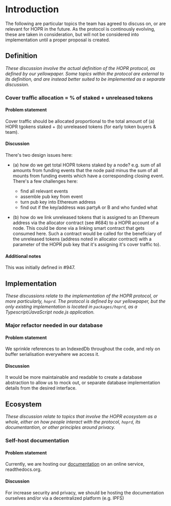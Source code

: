 # Introduction

The following are particular topics the team has agreed to discuss on, or are relevant for HOPR in the future. As the protocol is continously evolving, these are taken in consideration, but will not be considered into implementation until a proper proposal is created.

## Definition

_These discussion involve the actual definition of the HOPR protocol, as defined by our yellowpaper. Some topics within the protocol are external to its definition, and are instead better suited to be implemented as a separate discussion._

### Cover traffic allocation = % of staked + unreleased tokens

#### Problem statement

Cover traffic should be allocated proportional to the total amount of (a) HOPR tgokens staked + (b) unreleased tokens (for early token buyers & team).

#### Discussion

There's two design issues here:

- (a) how do we get total HOPR tokens staked by a node? e.g. sum of all amounts from funding events that the node paid minus the sum of all mounts from funding events which have a corresponding closing event. There's a few challenges here:

  - find all relevant events
  - assemble pub key from event
  - turn pub key into Ethereum address
  - find out if the key/address was partyA or B and who funded what

- (b) how do we link unreleased tokens that is assigned to an Ethereum address via the allocator contract (see #684) to a HOPR account of a node. This could be done via a linking smart contract that gets consumed here. Such a contract would be called for the beneficiary of the unreleased tokens (address noted in allocator contract) with a parameter of the HOPR pub key that it's assigning it's cover traffic to).

#### Additional notes

This was initially defined in #947.

## Implementation

_These discussions relate to the implementation of the HOPR protocol, or more particularly, `hoprd`. The protocol is defined by our yellowpaper, but the only existing implementation is located in `packages/hoprd`, as a Typescript/JavaScript node.js application._

### Major refactor needed in our database

#### Problem statement

We sprinkle references to an IndexedDb throughout the code, and rely on buffer serialisation everywhere we access it.

#### Discussion

It would be more maintainable and readable to create a database abstraction to allow us to mock out, or separate database implementation details from the desired interface.

## Ecosystem

_These discussion relate to topics that involve the HOPR ecosystem as a whole, either on how people interact with the protocol, `hoprd`, its documentantion, or other principles around privacy._

### Self-host documentation

#### Problem statement

Currently, we are hosting our [documentation](http://docs.hoprnet.org/en/latest/) on an online service, readthedocs.org.

#### Discussion

For increase security and privacy, we should be hosting the documentation ourselves and/or via a decentralized platform (e.g. IPFS)

